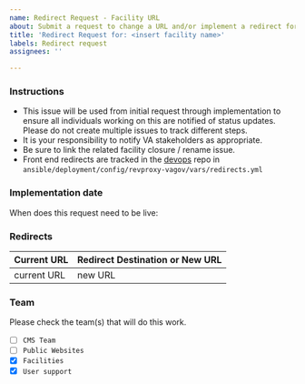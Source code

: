 ```yaml
---
name: Redirect Request - Facility URL
about: Submit a request to change a URL and/or implement a redirect for a URL.
title: 'Redirect Request for: <insert facility name>'
labels: Redirect request
assignees: ''

---
```


### Instructions
- This issue will be used from initial request through implementation to ensure all individuals working on this are notified of status updates.  Please do not create multiple issues to track different steps.
- It is your responsibility to notify VA stakeholders as appropriate.
- Be sure to link the related facility closure / rename issue.
- Front end redirects are tracked in the [devops](https://github.com/department-of-veterans-affairs/devops) repo in `ansible/deployment/config/revproxy-vagov/vars/redirects.yml`

### Implementation date
When does this request need to be live:

### Redirects 
| Current URL  |  Redirect Destination or New URL |
| ---  |  --- |
| current URL | new URL |


### Team
Please check the team(s) that will do this work.

- [ ] `CMS Team`
- [ ] `Public Websites`
- [x] `Facilities`
- [x] `User support`
